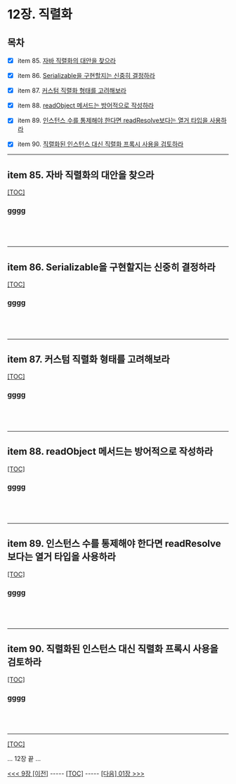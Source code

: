 # 12장. 직렬화

## 목차

- [x] item 85. [자바 직렬화의 대안을 찾으라](#ffff)
- [x] item 86. [Serializable을 구현할지는 신중히 결정하라](#ffff)
- [x] item 87. [커스텀 직렬화 형태를 고려해보라](#ffff)
- [x] item 88. [readObject 메서드는 방어적으로 작성하라](#ffff)
- [x] item 89. [인스턴스 수를 통제해야 한다면 readResolve보다는 열거 타입을 사용하라](#ffff)
- [x] item 90. [직렬화된 인스턴스 대신 직렬화 프록시 사용을 검토하라](#ffff)




---------------------------------------------------------------

## item 85. 자바 직렬화의 대안을 찾으라

[[TOC]](#목차)

### __gggg__

```java

```

```java

```

```java

```

```java

```


---------------------------------------------------------------

## item 86. Serializable을 구현할지는 신중히 결정하라

[[TOC]](#목차)

### __gggg__

```java

```

```java

```

```java

```

```java

```


---------------------------------------------------------------

## item 87. 커스텀 직렬화 형태를 고려해보라

[[TOC]](#목차)

### __gggg__

```java

```

```java

```

```java

```

```java

```


---------------------------------------------------------------

## item 88. readObject 메서드는 방어적으로 작성하라

[[TOC]](#목차)

### __gggg__

```java

```

```java

```

```java

```

```java

```


---------------------------------------------------------------

## item 89. 인스턴스 수를 통제해야 한다면 readResolve보다는 열거 타입을 사용하라

[[TOC]](#목차)

### __gggg__

```java

```

```java

```

```java

```

```java

```


---------------------------------------------------------------

## item 90. 직렬화된 인스턴스 대신 직렬화 프록시 사용을 검토하라

[[TOC]](#목차)

### __gggg__

```java

```

```java

```

```java

```

```java

```


---------------------------------------------------------------

[[TOC]](#목차)


... 12장 끝 ...

[<<< 9장 [이전]](../ch11/README.md) ----- [[TOC]](#목차) -----  [[다음] 01장 >>>](../ch01/README.md)